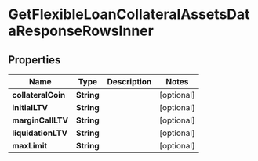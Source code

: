 

# GetFlexibleLoanCollateralAssetsDataResponseRowsInner


## Properties

| Name | Type | Description | Notes |
|------------ | ------------- | ------------- | -------------|
|**collateralCoin** | **String** |  |  [optional] |
|**initialLTV** | **String** |  |  [optional] |
|**marginCallLTV** | **String** |  |  [optional] |
|**liquidationLTV** | **String** |  |  [optional] |
|**maxLimit** | **String** |  |  [optional] |



